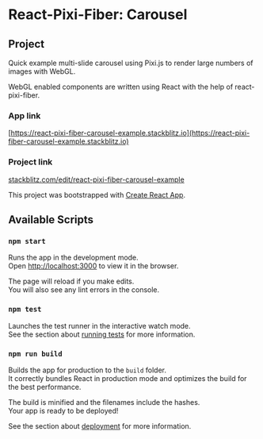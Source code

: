 # React-Pixi-Fiber: Carousel

## Project

Quick example multi-slide carousel using Pixi.js to render large numbers of images with WebGL.

WebGL enabled components are written using React with the help of react-pixi-fiber.

### App link

[https://react-pixi-fiber-carousel-example.stackblitz.io](https://react-pixi-fiber-carousel-example.stackblitz.io)

### Project link

[stackblitz.com/edit/react-pixi-fiber-carousel-example](stackblitz.com/edit/react-pixi-fiber-carousel-example)

This project was bootstrapped with [Create React App](https://github.com/facebook/create-react-app).

## Available Scripts

### `npm start`

Runs the app in the development mode.<br />
Open [http://localhost:3000](http://localhost:3000) to view it in the browser.

The page will reload if you make edits.<br />
You will also see any lint errors in the console.

### `npm test`

Launches the test runner in the interactive watch mode.<br />
See the section about [running tests](https://facebook.github.io/create-react-app/docs/running-tests) for more information.

### `npm run build`

Builds the app for production to the `build` folder.<br />
It correctly bundles React in production mode and optimizes the build for the best performance.

The build is minified and the filenames include the hashes.<br />
Your app is ready to be deployed!

See the section about [deployment](https://facebook.github.io/create-react-app/docs/deployment) for more information.
